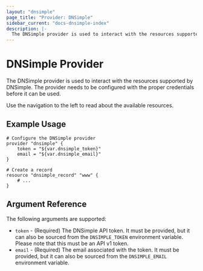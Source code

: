 ```yaml
---
layout: "dnsimple"
page_title: "Provider: DNSimple"
sidebar_current: "docs-dnsimple-index"
description: |-
  The DNSimple provider is used to interact with the resources supported by DNSimple. The provider needs to be configured with the proper credentials before it can be used.
---
```


# DNSimple Provider

The DNSimple provider is used to interact with the
resources supported by DNSimple. The provider needs to be configured
with the proper credentials before it can be used.

Use the navigation to the left to read about the available resources.

## Example Usage

```
# Configure the DNSimple provider
provider "dnsimple" {
    token = "${var.dnsimple_token}"
    email = "${var.dnsimple_email}"
}

# Create a record
resource "dnsimple_record" "www" {
    # ...
}
```

## Argument Reference

The following arguments are supported:

* `token` - (Required) The DNSimple API token. It must be provided, but it can also be sourced from the `DNSIMPLE_TOKEN` environment variable. Please note that this must be an API v1 token.
* `email` - (Required) The email associated with the token. It must be provided, but it can also be sourced from the `DNSIMPLE_EMAIL` environment variable.


